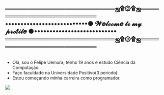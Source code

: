 ## ════════════════════════ஜ۩۞۩ஜ════════════════════════  •••••••••••••••••••••••••••● 𝓦𝒆𝓵𝓬𝓸𝓶𝒆 𝓽𝓸 𝓶𝔂 𝓹𝓻𝓸𝒇𝓲𝓵𝒆 ●•••••••••••••••••••••••••••  ════════════════════════ஜ۩۞۩ஜ════════════════════════
## 
  - Olá, sou o Felipe Uemura, tenho 19 anos e estudo Ciência da Computação.
  - Faço faculdade na Universidade Positivo(3 periodo).
  - Estou começando minha carreira como programador.
<picture>
  <source
    srcset="https://github-readme-stats.vercel.app/api?username=FelipeUemura11&show_icons=true&theme=dark"
    media="(prefers-color-scheme: dark)"
  />
  <source
    srcset="https://github-readme-stats.vercel.app/api?username=Felipeuemura11&show_icons=true"
    media="(prefers-color-scheme: light), (prefers-color-scheme: no-preference)"
  />
  <img src="https://github-readme-stats.vercel.app/api?username=FelipeUemura11&show_icons=true" />
</picture>

